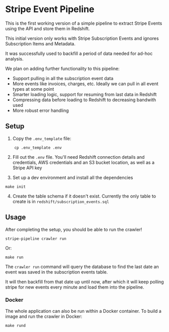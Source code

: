 # Stripe Event Pipeline

This is the first working version of a simple pipeline to extract Stripe
Events using the API and store them in Redshift.

This initial version only works with Stripe Subscription Events and
ignores Subscription Items and Metadata.

It was successfully used to backfill a period of data needed for ad-hoc
analysis.

We plan on adding further functionality to this pipeline:

- Support pulling in all the subscription event data
- More events like invoices, charges, etc. Ideally we can pull in all
event types at some point
- Smarter loading logic, support for resuming from last data in Redshift
- Compressing data before loading to Redshift to decreasing bandwith
used
- More robust error handling


## Setup

1. Copy the `.env_template` file:
```
    cp .env_template .env
```

2. Fill out the `.env` file. You'll need Redshift connection details and credentials, AWS credentials and an S3 bucket location, as well as a Stripe API key

3. Set up a dev environment and install all the dependencies

```
make init
```

4. Create the table schema if it doesn't exist. Currently the only table to create is in `redshift/subscription_events.sql`

## Usage

After completing the setup, you should be able to run the crawler!

```
stripe-pipeline crawler run
```

Or:
```
make run
```


The `crawler run` command will query the database to find the last date an event was saved
in the subscription events table.

It will then backfill from that date up until now, after which it will keep polling stripe for new events
every minute and load them into the pipeline.

### Docker

The whole application can also be run within a Docker container.
To build a image and run the crawler in Docker:

```
make rund

```
